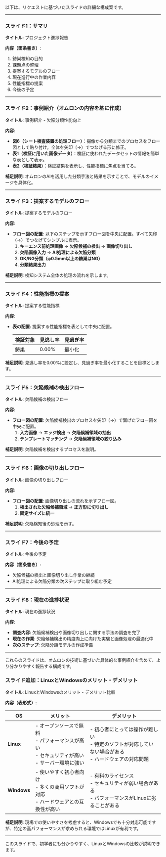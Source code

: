 以下は、リクエストに基づいたスライドの詳細な構成案です。

---

### **スライド1：サマリ**

**タイトル**: プロジェクト進捗報告

**内容（箇条書き）**:
1. 鋳巣検知の目的
2. 課題点の整理
3. 提案するモデルのフロー
4. 現在進行中の作業内容
5. 性能指標の提案
6. 今後の予定

---

### **スライド2：事例紹介（オムロンの内容を基に作成）**

**タイトル**: 事例紹介 - 欠陥分類性能向上

**内容**:
- **図6（シート検査装置の処理フロー）**：撮像から分類までのプロセスをフロー図として貼り付け。全体を矢印（→）でつなげる形に修正。
- **表1（検証に用いた画像データ）**：検証に使われたデータセットの情報を簡単な表として表示。
- **表2（検証結果）**：検証結果を表示し、性能指標に焦点を当てる。

**補足説明**: オムロンのAIを活用した分類手法と結果を示すことで、モデルのイメージを具体化。

---

### **スライド3：提案するモデルのフロー**

**タイトル**: 提案するモデルのフロー

**内容**:
- **フロー図の配置**: 以下のステップを示すフロー図を中央に配置。すべて矢印（→）でつなげてシンプルに表示。
  1. **キーエンス前処理画像** → **欠陥候補の検出** → **画像切り出し**
  2. **欠陥画像入力** → **AI処理による欠陥分類**
  3. **OK/NG分類（φ0.5mm以上の鋳巣はNG）**
  4. **分類結果出力**

**補足説明**: 検知システム全体の処理の流れを示します。

---

### **スライド4：性能指標の提案**

**タイトル**: 提案する性能指標

**内容**:
- **表の配置**: 提案する性能指標を表として中央に配置。

  | 検証対象 | 見逃し率 | 見過ぎ率 |
  | -------- | ------- | ------- |
  | 鋳巣     | 0.00%   | 最小化   |

**補足説明**: 見逃し率を0.00%に設定し、見過ぎ率を最小化することを目標とします。

---

### **スライド5：欠陥候補の検出フロー**

**タイトル**: 欠陥候補の検出フロー

**内容**:
- **フロー図の配置**: 欠陥候補検出のプロセスを矢印（→）で繋げたフロー図を中央に配置。
  1. **入力画像** → **エッジ検出** → **欠陥候補領域の抽出**
  2. **テンプレートマッチング** → **欠陥候補領域の絞り込み**

**補足説明**: 欠陥候補を検出するプロセスを説明。

---

### **スライド6：画像の切り出しフロー**

**タイトル**: 画像の切り出しフロー

**内容**:
- **フロー図の配置**: 画像切り出しの流れを示すフロー図。
  1. **検出された欠陥候補領域** → **正方形に切り出し**
  2. **固定サイズに統一**

**補足説明**: 欠陥検知後の処理を示す。

---

### **スライド7：今後の予定**

**タイトル**: 今後の予定

**内容（箇条書き）**:
- 欠陥候補の検出と画像切り出し作業の継続
- AI処理による欠陥分類の次ステップに取り組む予定

---

### **スライド8：現在の進捗状況**

**タイトル**: 現在の進捗状況

**内容**:
- **調査内容**: 欠陥候補検出や画像切り出しに関する手法の調査を完了
- **現在の作業**: 欠陥候補検出の精度向上に向けた実験と画像処理の最適化中
- **次のステップ**: 欠陥分類モデルの作成準備

---

これらのスライドは、オムロンの技術に基づいた具体的な事例紹介を含めて、より分かりやすく報告する構成です。



### **スライド追加：LinuxとWindowsのメリット・デメリット**

**タイトル**: LinuxとWindowsのメリット・デメリット比較

**内容（表形式）**:

| OS       | メリット                                                                                       | デメリット                                                                                       |
| -------- | ---------------------------------------------------------------------------------------------- | ----------------------------------------------------------------------------------------------- |
| **Linux**  | - オープンソースで無料<br>- パフォーマンスが高い<br>- セキュリティが高い<br>- サーバー環境に強い  | - 初心者にとっては操作が難しい<br>- 特定のソフトが対応していない場合がある<br>- ハードウェアの対応問題 |
| **Windows** | - 使いやすく初心者向け<br>- 多くの商用ソフトが対応<br>- ハードウェアとの互換性が高い             | - 有料のライセンス<br>- セキュリティが弱い場合がある<br>- パフォーマンスがLinuxに劣ることがある     |

**補足説明**: 現場での使いやすさを考慮すると、Windowsでも十分対応可能ですが、特定の高パフォーマンスが求められる環境ではLinuxが有利です。

---

このスライドで、初学者にも分かりやすく、LinuxとWindowsの比較が説明できます。
